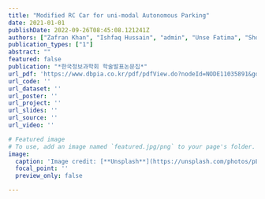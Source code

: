 ```yaml
---
title: "Modified RC Car for uni-modal Autonomous Parking"
date: 2021-01-01
publishDate: 2022-09-26T08:45:08.121241Z
authors: ["Zafran Khan", "Ishfaq Hussain", "admin", "Unse Fatima", "Shoaib Azam", "Moongu Jeon"]
publication_types: ["1"]
abstract: ""
featured: false
publication: "*한국정보과학회 학술발표논문집*"
url_pdf: 'https://www.dbpia.co.kr/pdf/pdfView.do?nodeId=NODE11035891&googleIPSandBox=false&mark=0&useDate=&ipRange=false&accessgl=Y&language=ko_KR&hasTopBanner=true'
url_code: ''
url_dataset: ''
url_poster: ''
url_project: ''
url_slides: ''
url_source: ''
url_video: ''

# Featured image
# To use, add an image named `featured.jpg/png` to your page's folder.
image:
  caption: 'Image credit: [**Unsplash**](https://unsplash.com/photos/pLCdAaMFLTE)'
  focal_point: ''
  preview_only: false

---
```


